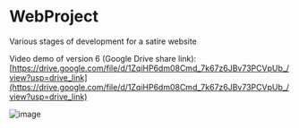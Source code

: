 # WebProject
Various stages of development for a satire website

Video demo of version 6 (Google Drive share link): [https://drive.google.com/file/d/1ZqiHP6dm08Cmd_7k67z6JBv73PCVpUb_/view?usp=drive_link](https://drive.google.com/file/d/1ZqiHP6dm08Cmd_7k67z6JBv73PCVpUb_/view?usp=drive_link)


![image](https://github.com/JacksonKary/WebProject/assets/117691954/9eb3a5b5-5773-42b5-a137-063554d29545)
